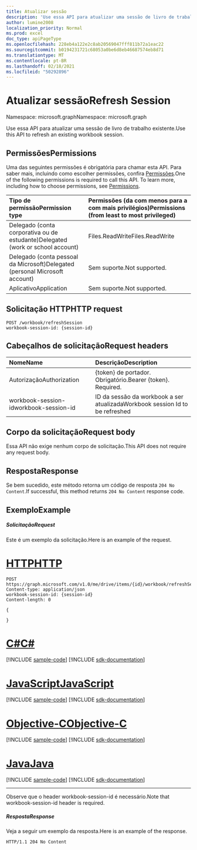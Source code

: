 ```yaml
---
title: Atualizar sessão
description: 'Use essa API para atualizar uma sessão de livro de trabalho existente. '
author: lumine2008
localization_priority: Normal
ms.prod: excel
doc_type: apiPageType
ms.openlocfilehash: 228eb4a122e2c8ab20569047fff811b72a1eac22
ms.sourcegitcommit: b0194231721c68053a0be6d8eb46687574eb8d71
ms.translationtype: MT
ms.contentlocale: pt-BR
ms.lasthandoff: 02/18/2021
ms.locfileid: "50292896"
---
```

# <a name="refresh-session"></a><span data-ttu-id="26c54-103">Atualizar sessão</span><span class="sxs-lookup"><span data-stu-id="26c54-103">Refresh Session</span></span>

<span data-ttu-id="26c54-104">Namespace: microsoft.graph</span><span class="sxs-lookup"><span data-stu-id="26c54-104">Namespace: microsoft.graph</span></span>

<span data-ttu-id="26c54-105">Use essa API para atualizar uma sessão de livro de trabalho existente.</span><span class="sxs-lookup"><span data-stu-id="26c54-105">Use this API to refresh an existing workbook session.</span></span> 

## <a name="permissions"></a><span data-ttu-id="26c54-106">Permissões</span><span class="sxs-lookup"><span data-stu-id="26c54-106">Permissions</span></span>
<span data-ttu-id="26c54-p101">Uma das seguintes permissões é obrigatória para chamar esta API. Para saber mais, incluindo como escolher permissões, confira [Permissões](/graph/permissions-reference).</span><span class="sxs-lookup"><span data-stu-id="26c54-p101">One of the following permissions is required to call this API. To learn more, including how to choose permissions, see [Permissions](/graph/permissions-reference).</span></span>

|<span data-ttu-id="26c54-109">Tipo de permissão</span><span class="sxs-lookup"><span data-stu-id="26c54-109">Permission type</span></span>      | <span data-ttu-id="26c54-110">Permissões (da com menos para a com mais privilégios)</span><span class="sxs-lookup"><span data-stu-id="26c54-110">Permissions (from least to most privileged)</span></span>              |
|:--------------------|:---------------------------------------------------------|
|<span data-ttu-id="26c54-111">Delegado (conta corporativa ou de estudante)</span><span class="sxs-lookup"><span data-stu-id="26c54-111">Delegated (work or school account)</span></span> | <span data-ttu-id="26c54-112">Files.ReadWrite</span><span class="sxs-lookup"><span data-stu-id="26c54-112">Files.ReadWrite</span></span>    |
|<span data-ttu-id="26c54-113">Delegado (conta pessoal da Microsoft)</span><span class="sxs-lookup"><span data-stu-id="26c54-113">Delegated (personal Microsoft account)</span></span> | <span data-ttu-id="26c54-114">Sem suporte.</span><span class="sxs-lookup"><span data-stu-id="26c54-114">Not supported.</span></span>    |
|<span data-ttu-id="26c54-115">Aplicativo</span><span class="sxs-lookup"><span data-stu-id="26c54-115">Application</span></span> | <span data-ttu-id="26c54-116">Sem suporte.</span><span class="sxs-lookup"><span data-stu-id="26c54-116">Not supported.</span></span> |

## <a name="http-request"></a><span data-ttu-id="26c54-117">Solicitação HTTP</span><span class="sxs-lookup"><span data-stu-id="26c54-117">HTTP request</span></span>
<!-- { "blockType": "ignored" } -->
```http
POST /workbook/refreshSession
workbook-session-id: {session-id}
```
## <a name="request-headers"></a><span data-ttu-id="26c54-118">Cabeçalhos de solicitação</span><span class="sxs-lookup"><span data-stu-id="26c54-118">Request headers</span></span>
| <span data-ttu-id="26c54-119">Nome</span><span class="sxs-lookup"><span data-stu-id="26c54-119">Name</span></span>       | <span data-ttu-id="26c54-120">Descrição</span><span class="sxs-lookup"><span data-stu-id="26c54-120">Description</span></span>|
|:---------------|:----------|
| <span data-ttu-id="26c54-121">Autorização</span><span class="sxs-lookup"><span data-stu-id="26c54-121">Authorization</span></span>  | <span data-ttu-id="26c54-p102">{token} de portador. Obrigatório.</span><span class="sxs-lookup"><span data-stu-id="26c54-p102">Bearer {token}. Required.</span></span> |
| <span data-ttu-id="26c54-124">workbook-session-id</span><span class="sxs-lookup"><span data-stu-id="26c54-124">workbook-session-id</span></span> | <span data-ttu-id="26c54-125">ID da sessão da workbook a ser atualizada</span><span class="sxs-lookup"><span data-stu-id="26c54-125">Workbook session Id to be refreshed</span></span> |

## <a name="request-body"></a><span data-ttu-id="26c54-126">Corpo da solicitação</span><span class="sxs-lookup"><span data-stu-id="26c54-126">Request body</span></span>
<span data-ttu-id="26c54-127">Essa API não exige nenhum corpo de solicitação.</span><span class="sxs-lookup"><span data-stu-id="26c54-127">This API does not require any request body.</span></span>

## <a name="response"></a><span data-ttu-id="26c54-128">Resposta</span><span class="sxs-lookup"><span data-stu-id="26c54-128">Response</span></span>

<span data-ttu-id="26c54-129">Se bem sucedido, este método retorna um código de resposta `204 No Content`.</span><span class="sxs-lookup"><span data-stu-id="26c54-129">If successful, this method returns `204 No Content` response code.</span></span>

## <a name="example"></a><span data-ttu-id="26c54-130">Exemplo</span><span class="sxs-lookup"><span data-stu-id="26c54-130">Example</span></span>
##### <a name="request"></a><span data-ttu-id="26c54-131">Solicitação</span><span class="sxs-lookup"><span data-stu-id="26c54-131">Request</span></span>
<span data-ttu-id="26c54-132">Este é um exemplo da solicitação.</span><span class="sxs-lookup"><span data-stu-id="26c54-132">Here is an example of the request.</span></span>

# <a name="http"></a>[<span data-ttu-id="26c54-133">HTTP</span><span class="sxs-lookup"><span data-stu-id="26c54-133">HTTP</span></span>](#tab/http)
<!-- {
  "blockType": "request",
  "name": "refresh_excel_session"
}-->
```http
POST https://graph.microsoft.com/v1.0/me/drive/items/{id}/workbook/refreshSession
Content-type: application/json
workbook-session-id: {session-id}
Content-length: 0

{

}
```
# <a name="c"></a>[<span data-ttu-id="26c54-134">C#</span><span class="sxs-lookup"><span data-stu-id="26c54-134">C#</span></span>](#tab/csharp)
[!INCLUDE [sample-code](../includes/snippets/csharp/refresh-excel-session-csharp-snippets.md)]
[!INCLUDE [sdk-documentation](../includes/snippets/snippets-sdk-documentation-link.md)]

# <a name="javascript"></a>[<span data-ttu-id="26c54-135">JavaScript</span><span class="sxs-lookup"><span data-stu-id="26c54-135">JavaScript</span></span>](#tab/javascript)
[!INCLUDE [sample-code](../includes/snippets/javascript/refresh-excel-session-javascript-snippets.md)]
[!INCLUDE [sdk-documentation](../includes/snippets/snippets-sdk-documentation-link.md)]

# <a name="objective-c"></a>[<span data-ttu-id="26c54-136">Objective-C</span><span class="sxs-lookup"><span data-stu-id="26c54-136">Objective-C</span></span>](#tab/objc)
[!INCLUDE [sample-code](../includes/snippets/objc/refresh-excel-session-objc-snippets.md)]
[!INCLUDE [sdk-documentation](../includes/snippets/snippets-sdk-documentation-link.md)]

# <a name="java"></a>[<span data-ttu-id="26c54-137">Java</span><span class="sxs-lookup"><span data-stu-id="26c54-137">Java</span></span>](#tab/java)
[!INCLUDE [sample-code](../includes/snippets/java/refresh-excel-session-java-snippets.md)]
[!INCLUDE [sdk-documentation](../includes/snippets/snippets-sdk-documentation-link.md)]

---


<span data-ttu-id="26c54-138">Observe que o header workbook-session-id é necessário.</span><span class="sxs-lookup"><span data-stu-id="26c54-138">Note that workbook-session-id header is required.</span></span> 


##### <a name="response"></a><span data-ttu-id="26c54-139">Resposta</span><span class="sxs-lookup"><span data-stu-id="26c54-139">Response</span></span>
<span data-ttu-id="26c54-140">Veja a seguir um exemplo da resposta.</span><span class="sxs-lookup"><span data-stu-id="26c54-140">Here is an example of the response.</span></span> 

<!-- {
  "blockType": "response",
  "truncated": true
} -->
```http
HTTP/1.1 204 No Content
```

<!-- {
  "type": "#page.annotation",
  "suppressions": [
  ]
}-->

